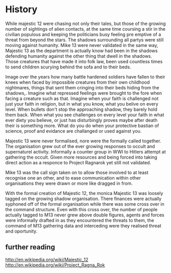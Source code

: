 History
=======

While majestic 12 were chasing not only their tales, but those of the growing number of sightings of alien contacts, at the same time coursing a stir in the civilian populous and keeping the politicians busy feeling pre emptive of a threat from beyond the stars. The shadows surrounding all partys were still moving against humanity. 
Mike 13 were never validated in the same way, Majestic 13 as the department is actually know had been in the shadows defending humanity against the other thing that dwell in the shadows. Those creatures that have made it into folk law, been used countless times to send children scurying behind the sofa and to their beds. 

Image over the years how many battle hardened soldiers have fallen to their knees when faced by impossible creatures from their own childhood nightmares, things that sent them cringing into their beds hiding from the shadows,. Imagine what repressed feelings were brought to the fore when facing a creature such as that. Imagine when your faith is challenged not just your faith in religion, but in what you know, what you belive on every level. When bullets don't stop the approaching shadow, they barely hold them back. When what you see challenges on every level your faith in what ever diety you believe, or just has disturbingly proves maybe after death their is something more. What do you do when your protective bastian of science, proof and evidance are challanged or used against you.

Majestic 13 were never formalised, nore were the formally called together. The organisation grew out of the ever growing responses to occult and supernaturel activity. Informally a counter group in WWI to Hitlers attempt at gathering the occult. Given more resources and being forced into taking direct action as a responce to Project Ragnarok yet still not validated.

Mike 13 was the call sign taken on to allow those involved to at least recognise one an other, and to ease communication within other organisations they were drawn or more like dragged in from.

With the formal creation of Majestic 12, the monica Majestic 13 was loosely tagged on the growing shadow organisation. There finances were actually syphoned off of the formal organisation while there was some cross over in the command structure.  Even with this cross over, the number of people actually tagged to M13 never grew above double figures, agents and forces were informally drafted in as they encountered the threats to them, the command of M13 gathering data and interceding were they realised threat and oportunity.

further reading
---------------
http://en.wikipedia.org/wiki/Majestic_12
http://en.wikipedia.org/wiki/Project_Ragna_Rok
